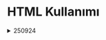 <h1>HTML Kullanımı</h1>
<details>
  <summary>250924</summary>
 

  - Uygulama 1: Temel <mark>h1,h2,h3,h4,h5,h6</mark> etiketi
  - Uygulama 2:Paragraphs etiketi kullanımı
  - Uygulama 3: Lorem ve biçimlendirme etiketleri kullanımı
</details>
